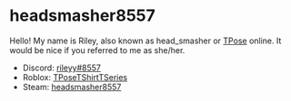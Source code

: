 # headsmasher8557

Hello! My name is Riley, also known as head_smasher or [TPose](https://www.roblox.com/users/1097331742/profile) online. It would be nice if you referred to me as she/her.

* Discord: [rileyy#8557](https://discord.com/users/508262470117228545)
* Roblox: [TPoseTShirtTSeries](https://www.roblox.com/users/1097331742/profile)
* Steam: [headsmasher8557](https://steamcommunity.com/profiles/76561199497130291)
